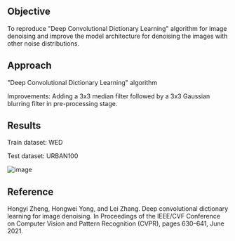 ## Objective
To reproduce "Deep Convolutional Dictionary Learning" algorithm for image denoising and improve the model architecture for denoising the images with other noise distributions.

## Approach
"Deep Convolutional Dictionary Learning" algorithm

Improvements: Adding a 3x3 median filter followed by a 3x3 Gaussian blurring filter in pre-processing stage.

## Results
Train dataset: WED

Test dataset: URBAN100

![image](https://user-images.githubusercontent.com/100197692/167082257-2f6e2e1b-a54c-41a2-9b53-f3de25f957a2.png)


## Reference
Hongyi Zheng, Hongwei Yong, and Lei Zhang. Deep convolutional dictionary learning for image denoising. In Proceedings of the IEEE/CVF Conference on Computer Vision and Pattern Recognition
(CVPR), pages 630–641, June 2021.
